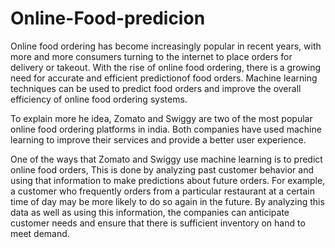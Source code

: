 # Online-Food-predicion
Online food ordering has become increasingly popular in recent years, with more and more consumers turning to the internet to place orders for delivery or takeout. With the rise of online food ordering, there is a growing need for accurate and efficient predictionof food orders. Machine learning techniques can be used to predict food orders and improve the overall efficiency of online food ordering systems.

To explain more he idea, Zomato and Swiggy are two of the most popular online food ordering platforms in india. Both companies have used machine learning to improve their services and provide a better user experience.

One of the ways that Zomato and Swiggy use machine learning is to predict online food orders, This is done by analyzing past customer behavior and using that information to make predictions about future orders. For example, a customer who frequently orders from a particular restaurant at a certain time of day may be more likely to do so again in the future. By analyzing this data as well as using this information, the companies can anticipate customer needs and ensure that there is sufficient inventory on hand to meet demand.
